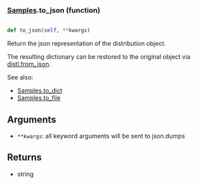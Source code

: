 ### [Samples](Samples.md).to_json (function)


```py

def to_json(self, **kwargs)

```



Return the json representation of the distribution object.

The resulting dictionary can be restored to the original object
via [distl.from_json](distl.from_json.md).

See also:

* [Samples.to_dict](Samples.to_dict.md)
* [Samples.to_file](Samples.to_file.md)

Arguments
---------
* `**kwargs`: all keyword arguments will be sent to json.dumps

Returns
--------
* string

